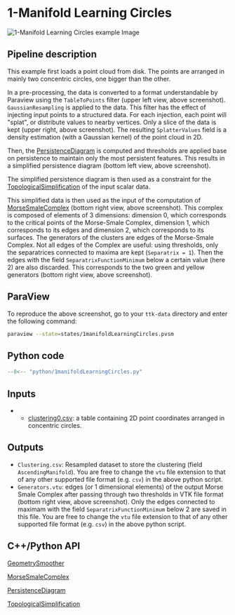 # 1-Manifold Learning Circles 

![1-Manifold Learning Circles  example Image](https://topology-tool-kit.github.io/img/gallery/1manifoldLearningCircles.jpeg)

## Pipeline description


This example first loads a point cloud from disk. The points are arranged in mainly two concentric circles, one bigger than the other.

In a pre-processing, the data is converted to a format understandable by Paraview using the `TableToPoints` filter (upper left view, above screenshot). `GaussianResampling` is applied to the data. This filter has the effect of injecting input points to a structured data. For each injection, each point will "splat", or distribute values to nearby vertices. Only a slice of the data is kept (upper right, above screenshot). The resulting `SplatterValues` field is a density estimation (with a Gaussian kernel) of the point cloud in 2D.

Then, the [PersistenceDiagram](https://topology-tool-kit.github.io/doc/html/classttkPersistenceDiagram.html) is computed and thresholds are applied base on persistence to maintain only the most persistent features. This results in a simplified persistence diagram (bottom left view, above screenshot).

The simplified persistence diagram is then used as a constraint for the [TopologicalSimplification](https://topology-tool-kit.github.io/doc/html/classttkTopologicalSimplification.html) of the input scalar data.

This simplified data is then used as the input of the computation of [MorseSmaleComplex](https://topology-tool-kit.github.io/doc/html/classttkMorseSmaleComplex.html) (bottom right view, above screenshot). This complex is composed of elements of 3 dimensions: dimension 0, which corresponds to the critical points of the Morse-Smale Complex, dimension 1, which corresponds to its edges and dimension 2, which corresponds to its surfaces. The generators of the clusters are edges of the Morse-Smale Complex. Not all edges of the Complex are useful: using thresholds, only the separatrices connected to maxima are kept (`Separatrix = 1`). Then the edges with the field `SeparatrixFunctionMinimum` below a certain value (here 2) are also discarded. This corresponds to the two green and yellow generators (bottom right view, above screenshot).

## ParaView
To reproduce the above screenshot, go to your `ttk-data`  directory and enter the following command:
``` bash
paraview --state=states/1manifoldLearningCircles.pvsm
```

## Python code

``` python  linenums="1"
--8<-- "python/1manifoldLearningCircles.py"
```

## Inputs
- - [clustering0.csv](https://github.com/topology-tool-kit/ttk-data/raw/dev/clustering0.csv): a table containing 2D point coordinates arranged in concentric circles.

## Outputs
- `Clustering.csv`: Resampled dataset to store the clustering (field `AscendingManifold`). You are free to change the `vtu` file extension to that of any other supported file format (e.g. `csv`) in the above python script.
- `Generators.vtu`: edges (or 1 dimensional elements) of the output Morse Smale Complex after passing through two thresholds in VTK file format (bottom right view, above screenshot). Only the edges connected to maximam with the field `SeparatrixFunctionMinimum` below 2 are saved in this file. You are free to change the `vtu` file extension to that of any other supported file format (e.g. `csv`) in the above python script. 

## C++/Python API

[GeometrySmoother](https://topology-tool-kit.github.io/doc/html/classttkGeometrySmoother.html)

[MorseSmaleComplex](https://topology-tool-kit.github.io/doc/html/classttkMorseSmaleComplex.html)

[PersistenceDiagram](https://topology-tool-kit.github.io/doc/html/classttkPersistenceDiagram.html)

[TopologicalSimplification](https://topology-tool-kit.github.io/doc/html/classttkTopologicalSimplification.html)

